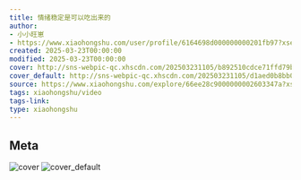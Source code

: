 ```yaml
---
title: 情绪稳定是可以吃出来的
author:
- 小小旺崽
- https://www.xiaohongshu.com/user/profile/6164698d000000000201fb97?xsec_token=undefined
created: 2025-03-23T00:00:00
modified: 2025-03-23T00:00:00
cover: http://sns-webpic-qc.xhscdn.com/202503231105/b892510cdce71ffd79b5f1ec28c908de/1040g00831808n52rka005ob4d66gjusnjie397o!nc_n_webp_prv_1
cover_default: http://sns-webpic-qc.xhscdn.com/202503231105/d1aed0b8bb0f31651090f6c87aaf6b73/1040g00831808n52rka005ob4d66gjusnjie397o!nc_n_webp_mw_1
source: https://www.xiaohongshu.com/explore/66ee28c9000000002603347a?xsec_token=ABVhPE8Yr9dm07AkzQClCp9KLxfcdJti4d35IWToJM-Fo=
tags: xiaohongshu/video
tags-link:
type: xiaohongshu
---
```


## Meta

![cover](http://sns-webpic-qc.xhscdn.com/202503231105/b892510cdce71ffd79b5f1ec28c908de/1040g00831808n52rka005ob4d66gjusnjie397o!nc_n_webp_prv_1)
![cover_default](http://sns-webpic-qc.xhscdn.com/202503231105/d1aed0b8bb0f31651090f6c87aaf6b73/1040g00831808n52rka005ob4d66gjusnjie397o!nc_n_webp_mw_1)
